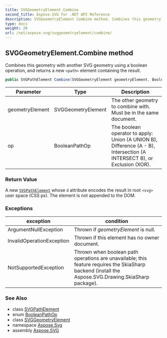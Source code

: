 ```yaml
---
title: SVGGeometryElement.Combine
second_title: Aspose.SVG for .NET API Reference
description: SVGGeometryElement Combine method. Combines this geometry with another SVG geometry using a boolean operation and returns a new path element containing the result
type: docs
weight: 20
url: /net/aspose.svg/svggeometryelement/combine/
---
```

## SVGGeometryElement.Combine method

Combines this geometry with another SVG geometry using a boolean operation, and returns a new `<path>` element containing the result.

```csharp
public SVGPathElement Combine(SVGGeometryElement geometryElement, BooleanPathOp op)
```

| Parameter | Type | Description |
| --- | --- | --- |
| geometryElement | SVGGeometryElement | The other geometry to combine with. Must be in the same document. |
| op | BooleanPathOp | The boolean operator to apply: Union (A UNION B), Difference (A - B), Intersection (A INTERSECT B), or Exclusion (XOR). |

### Return Value

A new [`SVGPathElement`](../../svgpathelement/) whose `d` attribute encodes the result in root `<svg>` user space (CSS px). The element is not appended to the DOM.

### Exceptions

| exception | condition |
| --- | --- |
| ArgumentNullException | Thrown if *geometryElement* is null. |
| InvalidOperationException | Thrown if this element has no owner document. |
| NotSupportedException | Thrown when boolean path operations are unavailable; this feature requires the SkiaSharp backend (install the Aspose.SVG.Drawing.SkiaSharp package). |

### See Also

* class [SVGPathElement](../../svgpathelement/)
* enum [BooleanPathOp](../../../aspose.svg.rendering/booleanpathop/)
* class [SVGGeometryElement](../)
* namespace [Aspose.Svg](../../../aspose.svg/)
* assembly [Aspose.SVG](../../../)
